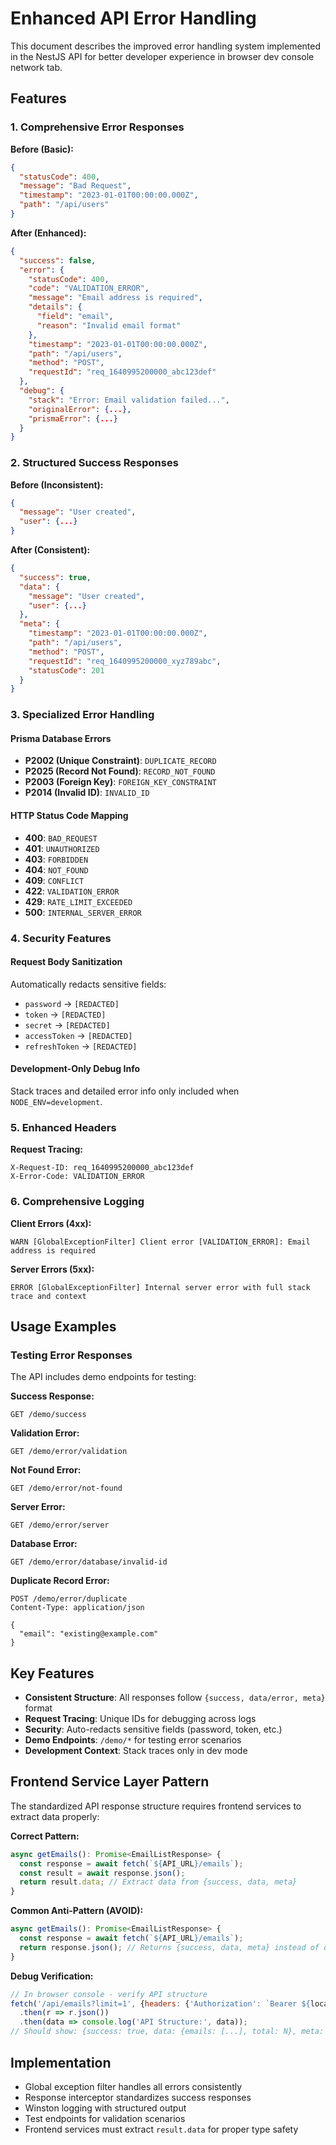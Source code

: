 # Enhanced API Error Handling

This document describes the improved error handling system implemented in the NestJS API for better developer experience in browser dev console network tab.

## Features

### 1. Comprehensive Error Responses

**Before (Basic):**
```json
{
  "statusCode": 400,
  "message": "Bad Request",
  "timestamp": "2023-01-01T00:00:00.000Z",
  "path": "/api/users"
}
```

**After (Enhanced):**
```json
{
  "success": false,
  "error": {
    "statusCode": 400,
    "code": "VALIDATION_ERROR",
    "message": "Email address is required",
    "details": {
      "field": "email",
      "reason": "Invalid email format"
    },
    "timestamp": "2023-01-01T00:00:00.000Z",
    "path": "/api/users",
    "method": "POST",
    "requestId": "req_1640995200000_abc123def"
  },
  "debug": {
    "stack": "Error: Email validation failed...",
    "originalError": {...},
    "prismaError": {...}
  }
}
```

### 2. Structured Success Responses

**Before (Inconsistent):**
```json
{
  "message": "User created",
  "user": {...}
}
```

**After (Consistent):**
```json
{
  "success": true,
  "data": {
    "message": "User created",
    "user": {...}
  },
  "meta": {
    "timestamp": "2023-01-01T00:00:00.000Z",
    "path": "/api/users",
    "method": "POST",
    "requestId": "req_1640995200000_xyz789abc",
    "statusCode": 201
  }
}
```

### 3. Specialized Error Handling

#### Prisma Database Errors
- **P2002 (Unique Constraint)**: `DUPLICATE_RECORD`
- **P2025 (Record Not Found)**: `RECORD_NOT_FOUND`
- **P2003 (Foreign Key)**: `FOREIGN_KEY_CONSTRAINT`
- **P2014 (Invalid ID)**: `INVALID_ID`

#### HTTP Status Code Mapping
- **400**: `BAD_REQUEST`
- **401**: `UNAUTHORIZED`
- **403**: `FORBIDDEN`  
- **404**: `NOT_FOUND`
- **409**: `CONFLICT`
- **422**: `VALIDATION_ERROR`
- **429**: `RATE_LIMIT_EXCEEDED`
- **500**: `INTERNAL_SERVER_ERROR`

### 4. Security Features

#### Request Body Sanitization
Automatically redacts sensitive fields:
- `password` → `[REDACTED]`
- `token` → `[REDACTED]`
- `secret` → `[REDACTED]`
- `accessToken` → `[REDACTED]`
- `refreshToken` → `[REDACTED]`

#### Development-Only Debug Info
Stack traces and detailed error info only included when `NODE_ENV=development`.

### 5. Enhanced Headers

**Request Tracing:**
```
X-Request-ID: req_1640995200000_abc123def
X-Error-Code: VALIDATION_ERROR
```

### 6. Comprehensive Logging

**Client Errors (4xx):**
```
WARN [GlobalExceptionFilter] Client error [VALIDATION_ERROR]: Email address is required
```

**Server Errors (5xx):**
```
ERROR [GlobalExceptionFilter] Internal server error with full stack trace and context
```

## Usage Examples

### Testing Error Responses

The API includes demo endpoints for testing:

**Success Response:**
```
GET /demo/success
```

**Validation Error:**
```
GET /demo/error/validation
```

**Not Found Error:**
```
GET /demo/error/not-found
```

**Server Error:**
```
GET /demo/error/server
```

**Database Error:**
```
GET /demo/error/database/invalid-id
```

**Duplicate Record Error:**
```
POST /demo/error/duplicate
Content-Type: application/json

{
  "email": "existing@example.com"
}
```

## Key Features
- **Consistent Structure**: All responses follow `{success, data/error, meta}` format
- **Request Tracing**: Unique IDs for debugging across logs  
- **Security**: Auto-redacts sensitive fields (password, token, etc.)
- **Demo Endpoints**: `/demo/*` for testing error scenarios
- **Development Context**: Stack traces only in dev mode

## Frontend Service Layer Pattern

The standardized API response structure requires frontend services to extract data properly:

**Correct Pattern:**
```typescript
async getEmails(): Promise<EmailListResponse> {
  const response = await fetch(`${API_URL}/emails`);
  const result = await response.json();
  return result.data; // Extract data from {success, data, meta}
}
```

**Common Anti-Pattern (AVOID):**
```typescript
async getEmails(): Promise<EmailListResponse> {
  const response = await fetch(`${API_URL}/emails`);
  return response.json(); // Returns {success, data, meta} instead of data
}
```

**Debug Verification:**
```javascript
// In browser console - verify API structure
fetch('/api/emails?limit=1', {headers: {'Authorization': `Bearer ${localStorage.getItem('accessToken')}`}})
  .then(r => r.json())
  .then(data => console.log('API Structure:', data));
// Should show: {success: true, data: {emails: [...], total: N}, meta: {...}}
```

## Implementation
- Global exception filter handles all errors consistently
- Response interceptor standardizes success responses
- Winston logging with structured output
- Test endpoints for validation scenarios
- Frontend services must extract `result.data` for proper type safety